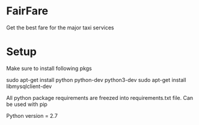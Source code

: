 # FairFare
Get the best fare for the major taxi services

# Setup
Make sure to install following pkgs

sudo apt-get install python python-dev python3-dev
sudo apt-get install libmysqlclient-dev

All python package requirements are freezed into requirements.txt file. Can be used with pip

Python version = 2.7